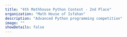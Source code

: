 ```yaml
---
title: "4th Mathhouse Python Contest - 2nd Place"
organization: "Math House of Isfahan"
description: "Advanced Python programming competition"
image: ""
showDetails: false
---
```

